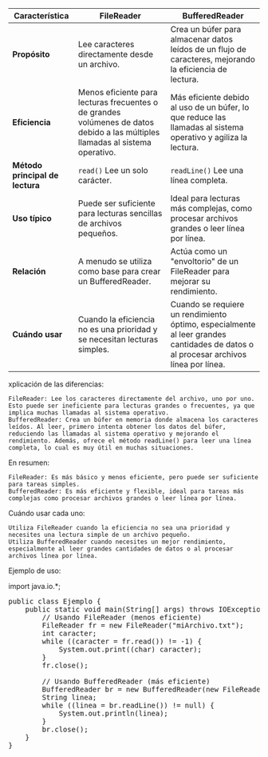 | Característica | FileReader | BufferedReader |
|---|---|---|
| **Propósito** | Lee caracteres directamente desde un archivo. | Crea un búfer para almacenar datos leídos de un flujo de caracteres, mejorando la eficiencia de lectura. |
| **Eficiencia** | Menos eficiente para lecturas frecuentes o de grandes volúmenes de datos debido a las múltiples llamadas al sistema operativo. | Más eficiente debido al uso de un búfer, lo que reduce las llamadas al sistema operativo y agiliza la lectura. |
| **Método principal de lectura** | `read()` Lee un solo carácter. | `readLine()` Lee una línea completa. |
| **Uso típico** | Puede ser suficiente para lecturas sencillas de archivos pequeños. | Ideal para lecturas más complejas, como procesar archivos grandes o leer línea por línea. |
| **Relación** | A menudo se utiliza como base para crear un BufferedReader. | Actúa como un "envoltorio" de un FileReader para mejorar su rendimiento. |
| **Cuándo usar** | Cuando la eficiencia no es una prioridad y se necesitan lecturas simples. | Cuando se requiere un rendimiento óptimo, especialmente al leer grandes cantidades de datos o al procesar archivos línea por línea. |


xplicación de las diferencias:

    FileReader: Lee los caracteres directamente del archivo, uno por uno. Esto puede ser ineficiente para lecturas grandes o frecuentes, ya que implica muchas llamadas al sistema operativo.
    BufferedReader: Crea un búfer en memoria donde almacena los caracteres leídos. Al leer, primero intenta obtener los datos del búfer, reduciendo las llamadas al sistema operativo y mejorando el rendimiento. Además, ofrece el método readLine() para leer una línea completa, lo cual es muy útil en muchas situaciones.

En resumen:

    FileReader: Es más básico y menos eficiente, pero puede ser suficiente para tareas simples.
    BufferedReader: Es más eficiente y flexible, ideal para tareas más complejas como procesar archivos grandes o leer línea por línea.

Cuándo usar cada uno:

    Utiliza FileReader cuando la eficiencia no sea una prioridad y necesites una lectura simple de un archivo pequeño.
    Utiliza BufferedReader cuando necesites un mejor rendimiento, especialmente al leer grandes cantidades de datos o al procesar archivos línea por línea.

Ejemplo de uso:

import java.io.*;
<pre>
public class Ejemplo {
    public static void main(String[] args) throws IOException {
        // Usando FileReader (menos eficiente)
        FileReader fr = new FileReader("miArchivo.txt");
        int caracter;
        while ((caracter = fr.read()) != -1) {
            System.out.print((char) caracter);
        }
        fr.close();

        // Usando BufferedReader (más eficiente)
        BufferedReader br = new BufferedReader(new FileReader("miArchivo.txt"));
        String linea;
        while ((linea = br.readLine()) != null) {
            System.out.println(linea);
        }
        br.close();
    }
}

</pre>
